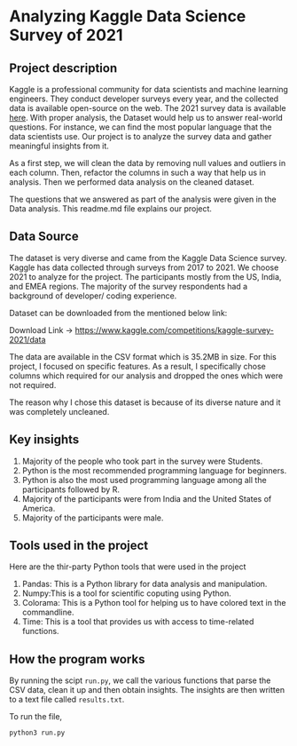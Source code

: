 # Analyzing Kaggle Data Science Survey of 2021

## Project description

Kaggle is a professional community for data scientists and machine learning engineers. They conduct developer surveys every year, and the collected data is available open-source on the web. The 2021 survey data is available [here](https://www.kaggle.com/competitions/kaggle-survey-2021/data). With proper analysis, the Dataset would help us to answer real-world questions. For instance, we can find the most popular language that the data scientists use. Our project is to analyze the survey data and gather meaningful insights from it.

As a first step, we will clean the data by removing null values and outliers in each column. Then, refactor the columns in such a way that help us in analysis. Then we performed data analysis on the cleaned dataset.

The questions that we answered as part of the analysis were given in the Data analysis. This readme.md file explains our project.


## Data Source
The dataset is very diverse and came from the Kaggle Data Science survey. Kaggle has data collected through surveys from 2017 to 2021. We choose 2021 to analyze for the project. The participants mostly from the US, India, and EMEA regions. The majority of the survey respondents had a background of developer/ coding experience. 

Dataset can be downloaded from the mentioned below link:

Download Link -> https://www.kaggle.com/competitions/kaggle-survey-2021/data

The data are available in the CSV format which is 35.2MB in size. For this project, I focused on specific features. As a result, I specifically chose columns which required for our analysis and dropped the ones which were not required.

The reason why I chose this dataset is because of its diverse nature and it was completely uncleaned. 

## Key insights
1. Majority of the people who took part in the survey were Students.
2. Python is the most recommended programming language for beginners.
3. Python is also the most used programming language among all the participants followed by R.
4. Majority of the participants were from India and the United States of America.
5. Majority of the participants were male.


## Tools used in the project
Here are the thir-party  Python tools that were used in the project
1. Pandas: This is a Python library for data analysis and manipulation.
2. Numpy:This is a tool for scientific coputing using Python.
3. Colorama: This is a Python tool for helping us to have colored text in the commandline.
4. Time: This is a tool that provides us with access to time-related functions.


## How the program works
By running the scipt `run.py`, we call the various functions that parse the CSV data, clean it up and then obtain insights. The insights are then written to a text file called `results.txt`.

To run the file,
```
python3 run.py
```

